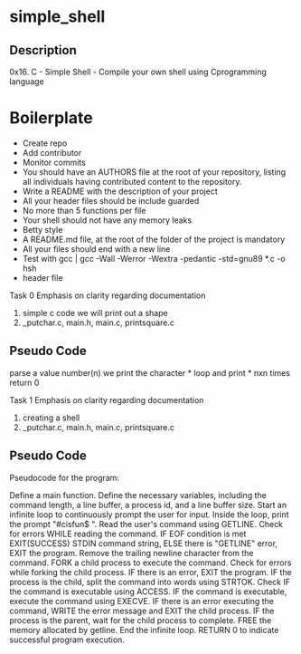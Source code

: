 # simple_shell


## Description
0x16. C - Simple Shell - Compile your own shell using Cprogramming language

# Boilerplate
 - Create repo
 - Add contributor
 - Monitor commits
 - You should have an AUTHORS file at the root of your repository, listing all individuals having contributed content to the repository.
 - Write a README with the description of your project
 - All your header files should be include guarded
 - No more than 5 functions per file
 - Your shell should not have any memory leaks
 - Betty style
 - A README.md file, at the root of the folder of the project is mandatory
 - All your files should end with a new line
 - Test with gcc | gcc -Wall -Werror -Wextra -pedantic -std=gnu89 *.c -o hsh
 - header file

Task 0
Emphasis on clarity regarding documentation
1. simple c code we will print out a shape
2. _putchar.c, main.h, main.c, printsquare.c
## Pseudo Code
parse a value number(n)
we print the character * 
loop and print * nxn times
return 0

Task 1
Emphasis on clarity regarding documentation
1. creating a shell
2. _putchar.c, main.h, main.c, printsquare.c
## Pseudo Code
Pseudocode for the program:

Define a main function.
Define the necessary variables, including the command length, a line buffer, a process id, and a line buffer size.
Start an infinite loop to continuously prompt the user for input.
Inside the loop, print the prompt "#cisfun$ ".
Read the user's command using GETLINE.
Check for errors WHILE reading the command. IF EOF condition is met EXIT(SUCCESS) STDIN command string, 
ELSE there is "GETLINE" error, EXIT the program.
Remove the trailing newline character from the command.
FORK a child process to execute the command.
Check for errors while forking the child process. IF there is an error, EXIT the program.
IF the process is the child, split the command into words using STRTOK.
Check IF the command is executable using ACCESS.
IF the command is executable, execute the command using EXECVE.
IF there is an error executing the command, WRITE the error message and EXIT the child process.
IF the process is the parent, wait for the child process to complete.
FREE the memory allocated by getline.
End the infinite loop.
RETURN 0 to indicate successful program execution.


